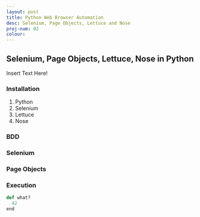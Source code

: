 ```yaml
---
layout: post
title: Python Web Browser Automation
desc: Selenium, Page Objects, Lettuce and Nose
proj-num: 02
colour: 
---
```




## Selenium, Page Objects, Lettuce, Nose in Python

Insert Text Here!

### Installation

1. Python
2. Selenium
3. Lettuce
4. Nose

### BDD

### Selenium

### Page Objects

### Execution

>
~~~ python
def what?
  42
end
~~~
